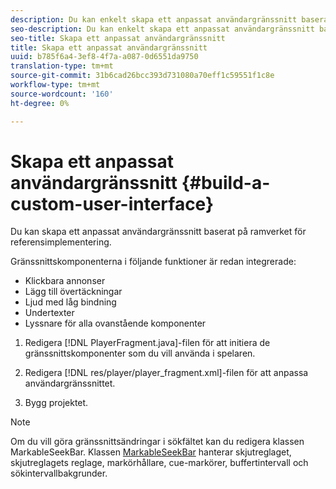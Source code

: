 ```yaml
---
description: Du kan enkelt skapa ett anpassat användargränssnitt baserat på ramverket för referensimplementering.
seo-description: Du kan enkelt skapa ett anpassat användargränssnitt baserat på ramverket för referensimplementering.
seo-title: Skapa ett anpassat användargränssnitt
title: Skapa ett anpassat användargränssnitt
uuid: b785f6a4-3ef8-4f7a-a087-0d6551da9750
translation-type: tm+mt
source-git-commit: 31b6cad26bcc393d731080a70eff1c59551f1c8e
workflow-type: tm+mt
source-wordcount: '160'
ht-degree: 0%

---
```



# Skapa ett anpassat användargränssnitt {#build-a-custom-user-interface}

Du kan skapa ett anpassat användargränssnitt baserat på ramverket för referensimplementering.

Gränssnittskomponenterna i följande funktioner är redan integrerade:

* Klickbara annonser
* Lägg till övertäckningar
* Ljud med låg bindning
* Undertexter
* Lyssnare för alla ovanstående komponenter

1. Redigera [!DNL PlayerFragment.java]-filen för att initiera de gränssnittskomponenter som du vill använda i spelaren.

1. Redigera [!DNL res/player/player_fragment.xml]-filen för att anpassa användargränssnittet.
1. Bygg projektet.

>[!NOTE]
>
>Om du vill göra gränssnittsändringar i sökfältet kan du redigera klassen MarkableSeekBar. Klassen [MarkableSeekBar](https://help.adobe.com/en_US/primetime/api/reference_implementation/android/javadoc/com/adobe/primetime/reference/ui/player/MarkableSeekBar.html) hanterar skjutreglaget, skjutreglagets reglage, markörhållare, cue-markörer, buffertintervall och sökintervallbakgrunder.